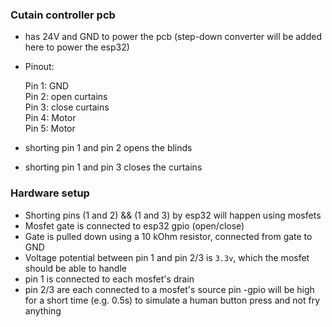 ### Cutain controller pcb

- has 24V and GND to power the pcb (step-down converter will be added here to power the esp32)  
  
- Pinout:  

    Pin 1: GND  
    Pin 2: open curtains  
    Pin 3: close curtains  
    Pin 4: Motor  
    Pin 5: Motor  

- shorting pin 1 and pin 2 opens the blinds
- shorting pin 1 and pin 3 closes the curtains

### Hardware setup

- Shorting pins (1 and 2) && (1 and 3) by esp32 will happen using mosfets
- Mosfet gate is connected to esp32 gpio (open/close)
- Gate is pulled down using a 10 kOhm resistor, connected from gate to GND
- Voltage potential between pin 1 and pin 2/3 is `3.3v`, which the mosfet should be able to handle
- pin 1 is connected to each mosfet's drain
- pin 2/3 are each connected to a mosfet's source pin
-gpio will be high for a short time (e.g. 0.5s) to simulate a human button press and not fry anything
